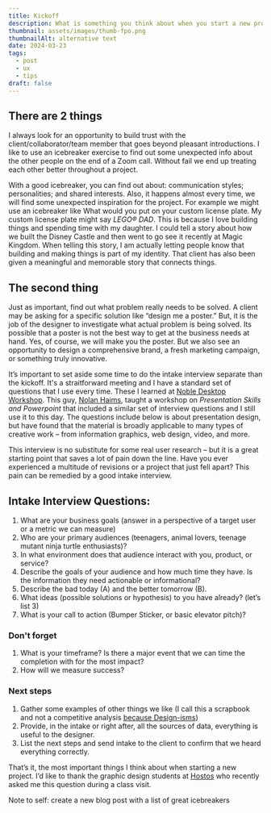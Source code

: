 ```yaml
---
title: Kickoff
description: What is something you think about when you start a new project?
thumbnail: assets/images/thumb-fpo.png
thumbnailAlt: alternative text 
date: 2024-03-23
tags:
  - post
  - ux
  - tips
draft: false
---
```

## There are 2 things

I always look for an opportunity to build trust with the client/collaborator/team member that goes beyond pleasant introductions. I like to use an <span class="footnote-anchor">icebreaker exercise</span> to find out some unexpected info about the other people on the end of a Zoom call. Without fail we end up treating each other better throughout a project. 

With a good icebreaker, you can find out about: communication styles; personalities; and shared interests. Also, it happens almost every time, we will find some unexpected inspiration for the project. For example we might use an icebreaker like What would you put on your custom license plate. My custom license plate might say <span style="text-transform: uppercase;"><em>LEGO® DAD</em></span>. This is because I love building things and spending time with my daughter. I could tell a story about how we built the Disney Castle and then went to go see it recently at Magic Kingdom. When telling this story, I am actually letting people know that building and making things is part of my identity. That client has also been given a meaningful and memorable story that connects things.

## The second thing

Just as important, find out what problem really needs to be solved. A client may be asking for a specific solution like “design me a poster.” But, it is the job of the designer to investigate what actual problem is being solved. Its possible that a poster is not the best way to get at the business needs at hand. Yes, of course, we will make you the poster. But we also see an opportunity to design a comprehensive brand, a fresh marketing campaign, or something truly innovative. 

It’s important to set aside some time to do the intake interview separate than the kickoff. It's a straitforward meeting and I have a standard set of questions that I use every time. These I learned at [Noble Desktop Workshop](https://www.nobledesktop.com/). This guy, [Nolan Haims](https://www.nolanhaimscreative.com/), taught a workshop on *Presentation Skills and Powerpoint* that included a similar set of interview questions and I still use it to this day. The questions include below is about presentation design, but have found that the material is broadly applicable to many types of creative work – from information graphics, web design, video, and more. 

This interview is no substitute for some real user research – but it is a great starting point that saves a lot of pain down the line. Have you ever experienced a multitude of revisions or a project that just fell apart? This pain can be remedied by a good intake interview. 

## Intake Interview Questions:

1. What are your business goals (answer in a perspective of a target user or a metric we can measure)
2. Who are your primary audiences (teenagers, animal lovers, teenage mutant ninja turtle enthusiasts)?
3. In what environment does that audience interact with you, product, or service?
4. Describe the goals of your audience and how much time they have. Is the information they need actionable or informational?
5. Describe the bad today (A) and the better tomorrow (B).
6. What ideas (possible solutions or hypothesis) to you have already? (let’s list 3)
7. What is your call to action (Bumper Sticker, or basic elevator pitch)?

### Don't forget

1. What is your timeframe? Is there a major event that we can time the completion with for the most impact?
2. How will we measure success?

### Next steps

1. Gather some examples of other things we like (I call this a scrapbook and not a competitive analysis [because Design-isms](https://uxdesign.cc/poster-prompts-for-avoiding-design-isms-8be43625c482))
2. Provide, in the intake or right after, all the sources of data, everything is useful to the designer.
3. List the next steps and send intake to the client to confirm that we heard everything correctly.

That’s it, the most important things I think about when starting a new project. I’d like to thank the graphic design students at [Hostos](https://www.hostos.cuny.edu/About-Hostos/) who recently asked me this question during a class visit. 

<div class="sidenote">Note to self: create a new blog post with a list of great icebreakers</div>
